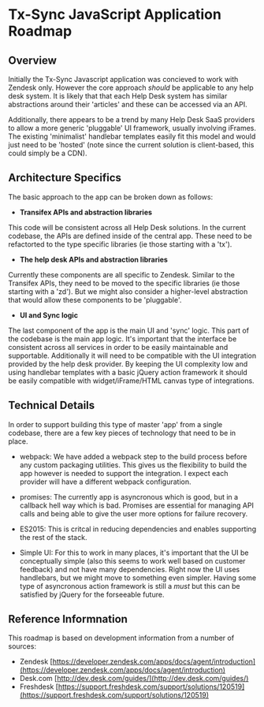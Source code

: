 Tx-Sync JavaScript Application Roadmap
==================

## Overview
Initially the Tx-Sync Javascript application was concieved to work with Zendesk only.  However the core approach *should* be applicable to any help desk system.  It is likely that that each Help Desk system has similar abstractions around their 'articles' and these can be accessed via an API.

Additionally, there appears to be a trend by many Help Desk SaaS providers to allow a more generic 'pluggable' UI framework, usually involving iFrames.  The existing 'minimalist' handlebar templates easily fit this model and would just need to be 'hosted' (note since the current solution is client-based, this could simply be a CDN).

## Architecture Specifics
The basic approach to the app can be broken down as follows:

- **Transifex APIs and abstraction libraries**

This code will be consistent across all Help Desk solutions.  In the current codebase, the APIs are defined inside of the central app.  These need to be refactorted to the type specific libraries (ie those starting with a 'tx').

- **The help desk APIs and abstraction libraries**

Currently these components are all specific to Zendesk.  Similar to the Transifex APIs, they need to be moved to the specific libraries (ie those starting with a 'zd').  But we might also consider a higher-level abstraction that would allow these components to be 'pluggable'.

- **UI and Sync logic**

The last component of the app is the main UI and 'sync' logic.  This part of the codebase is the main app logic.  It's important that the interface be consistent across all services in order to be easily maintainable and supportable.  Additionally it will need to be compatible with the UI integration provided by the help desk provider.  By keeping the UI complexity low and using handlebar templates with a basic jQuery action framework it should be easily compatible with widget/iFrame/HTML canvas type of integrations.

## Technical Details
In order to support building this type of master 'app' from a single codebase, there are a few key pieces of technology that need to be in place.

- webpack: We have added a webpack step to the build process before any custom packaging utilities.  This gives us the flexibility to build the app however is needed to support the integration.  I expect each provider will have a different webpack configuration.

- promises:  The currently app is asyncronous which is good, but in a callback hell way which is bad.  Promises are essential for managing API calls and being able to give the user more options for failure recovery.

- ES2015: This is critcal in reducing dependencies and enables supporting the rest of the stack.

- Simple UI: For this to work in many places, it's important that the UI be conceptually simple (also this seems to work well based on customer feedback) and not have many dependencies.  Right now the UI uses handlebars, but we might move to something even simpler.  Having some type of asyncronous action framework is still a *must* but this can be satisfied by jQuery for the forseeable future.

## Reference Informnation

This roadmap is based on development information from a number of sources:

- Zendesk [https://developer.zendesk.com/apps/docs/agent/introduction](https://developer.zendesk.com/apps/docs/agent/introduction)
- Desk.com [http://dev.desk.com/guides/](http://dev.desk.com/guides/)
- Freshdesk [https://support.freshdesk.com/support/solutions/120519](https://support.freshdesk.com/support/solutions/120519)
